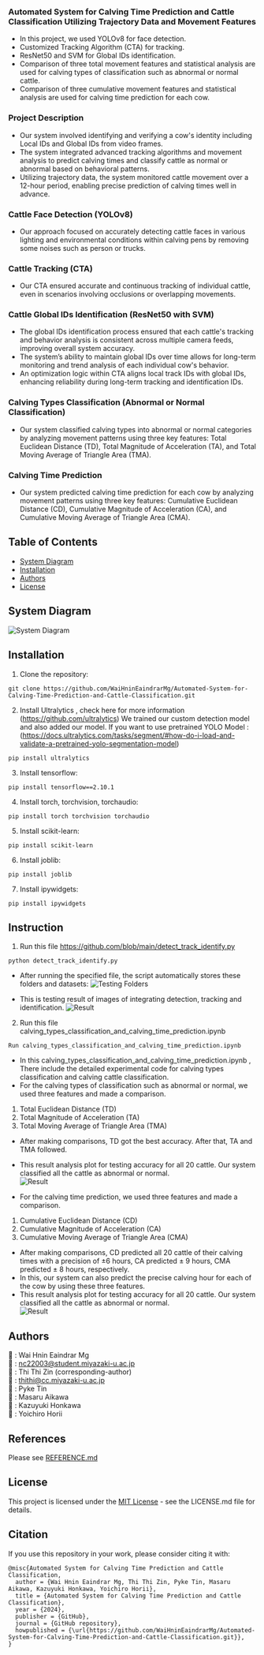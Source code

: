### Automated System for Calving Time Prediction and Cattle Classification Utilizing Trajectory Data and Movement Features

* In this project, we used YOLOv8 for face detection.<br> 
* Customized Tracking Algorithm (CTA) for tracking.<br> 
* ResNet50 and SVM for Global IDs identification. <br> 
* Comparison of three total movement features and statistical analysis are used for calving types of classification such as abnormal or normal cattle. <br> 
* Comparison of three cumulative movement features and statistical analysis are used for calving time prediction for each cow. <br> 

### Project Description
* Our system involved identifying and verifying a cow's identity including Local IDs and Global IDs from video frames.<br> 
* The system integrated advanced tracking algorithms and movement analysis to predict calving times and classify cattle as normal or abnormal based on behavioral patterns.<br> 
* Utilizing trajectory data, the system monitored cattle movement over a 12-hour period, enabling precise prediction of calving times well in advance.<br> 

### Cattle Face Detection (YOLOv8)
* Our approach focused on accurately detecting cattle faces in various lighting and environmental conditions within calving pens by removing some noises such as person or trucks.<br>

### Cattle Tracking (CTA)
* Our CTA ensured accurate and continuous tracking of individual cattle, even in scenarios involving occlusions or overlapping movements.<br>

### Cattle Global IDs Identification (ResNet50 with SVM)

* The global IDs identification process ensured that each cattle's tracking and behavior analysis is consistent across multiple camera feeds, improving overall system accuracy. <br> 
* The system’s ability to maintain global IDs over time allows for long-term monitoring and trend analysis of each individual cow's behavior.<br> 
* An optimization logic within CTA aligns local track IDs with global IDs, enhancing reliability during long-term tracking and identification IDs.<br> 

### Calving Types Classification (Abnormal or Normal Classification)
* Our system classified calving types into abnormal or normal categories by analyzing movement patterns using three key features: Total Euclidean Distance (TD), Total Magnitude of Acceleration (TA), and Total Moving Average of Triangle Area (TMA).

### Calving Time Prediction
* Our system predicted calving time prediction for each cow by analyzing movement patterns using three key features: Cumulative Euclidean Distance (CD), Cumulative Magnitude of Acceleration (CA), and Cumulative Moving Average of Triangle Area (CMA).

## Table of Contents
- [System Diagram](#system-diagram)
- [Installation](#installation)
- [Authors](#authors)
- [License](#license)

## System Diagram
![System Diagram](https://github.com/WaiHninEaindrarMg/Automated-System-for-Calving-Time-Prediction-and-Cattle-Classification/blob/main/results/overview.png)

## Installation
1. Clone the repository:
```
git clone https://github.com/WaiHninEaindrarMg/Automated-System-for-Calving-Time-Prediction-and-Cattle-Classification.git
```

2. Install Ultralytics , check here for more information (https://github.com/ultralytics)
We trained our custom detection model and also added our model. If you want to use pretrained YOLO Model : (https://docs.ultralytics.com/tasks/segment/#how-do-i-load-and-validate-a-pretrained-yolo-segmentation-model)
```
pip install ultralytics
```

3. Install tensorflow:
```
pip install tensorflow==2.10.1
```

4. Install torch, torchvision, torchaudio:
```
pip install torch torchvision torchaudio
```

5. Install scikit-learn:
```
pip install scikit-learn
```

6. Install joblib:
```
pip install joblib
```

7. Install ipywidgets:
```
pip install ipywidgets
```

## Instruction
1. Run this file https://github.com/blob/main/detect_track_identify.py
```
python detect_track_identify.py
```
* After running the specified file, the script automatically stores these folders and datasets:
![Testing Folders](https://github.com/WaiHninEaindrarMg/Automated-System-for-Calving-Time-Prediction-and-Cattle-Classification/blob/main/results/testing_folders.png)

* This is testing result of images of integrating detection, tracking and identification.
![Result](https://github.com/WaiHninEaindrarMg/Automated-System-for-Calving-Time-Prediction-and-Cattle-Classification/blob/main/results/testing_results.gif)


2. Run this file calving_types_classification_and_calving_time_prediction.ipynb
```
Run calving_types_classification_and_calving_time_prediction.ipynb
```
* In this calving_types_classification_and_calving_time_prediction.ipynb , There include the detailed experimental code for calving types classification and calving cattle classification. <br>
* For the calving types of classification such as abnormal or normal, we used three features and made a comparison.<br>
1. Total Euclidean Distance (TD)<br>
2. Total Magnitude of Acceleration (TA)<br>
3. Total Moving Average of Triangle Area (TMA)<br>
* After making comparisons, TD got the best accuracy. After that, TA and TMA followed. <br>
* This result analysis plot for testing accuracy for all 20 cattle. Our system classified all the cattle as abnormal or normal.<br>
![Result](https://github.com/WaiHninEaindrarMg/Automated-System-for-Calving-Time-Prediction-and-Cattle-Classification/blob/main/results/cattle_classification.gif)<br>


* For the calving time prediction, we used three features and made a comparison.<br>
1. Cumulative Euclidean Distance (CD)<br>
2. Cumulative Magnitude of Acceleration (CA)<br>
3. Cumulative Moving Average of Triangle Area (CMA)<br>
* After making comparisons, CD predicted all 20 cattle of their calving times with a precision of ±6 hours,  CA predicted ± 9 hours,  CMA predicted ± 8  hours, respectively. <br>
* In this, our system can also predict the precise calving hour for each of the cow by using these three features. <br>
* This result analysis plot for testing accuracy for all 20 cattle. Our system classified all the cattle as abnormal or normal.<br>
![Result](https://github.com/WaiHninEaindrarMg/Automated-System-for-Calving-Time-Prediction-and-Cattle-Classification/blob/main/results/calving_time_prediction.gif)<br>


##
## Authors
👤 : Wai Hnin Eaindrar Mg  <br> 
📧 : [nc22003@student.miyazaki-u.ac.jp](mailto:nc22003@student.miyazaki-u.ac.jp) <br> 
👤 : Thi Thi Zin (corresponding-author)<br> 
📧 : [thithi@cc.miyazaki-u.ac.jp](mailto:thithi@cc.miyazaki-u.ac.jp) <br> 
👤 : Pyke Tin <br> 
👤 : Masaru Aikawa <br> 
👤 : Kazuyuki Honkawa  <br> 
👤 : Yoichiro Horii <br> 

## References
Please see [REFERENCE.md](https://github.com/WaiHninEaindrarMg/Automated-System-for-Calving-Time-Prediction-and-Cattle-Classification/blob/main/REFERENCE.md)


## License
This project is licensed under the [MIT License](LICENSE.md) - see the LICENSE.md file for details.


## Citation
If you use this repository in your work, please consider citing it with:
```
@misc{Automated System for Calving Time Prediction and Cattle Classification,
  author = {Wai Hnin Eaindrar Mg, Thi Thi Zin, Pyke Tin, Masaru Aikawa, Kazuyuki Honkawa, Yoichiro Horii},
  title = {Automated System for Calving Time Prediction and Cattle Classification},
  year = {2024},
  publisher = {GitHub},
  journal = {GitHub repository},
  howpublished = {\url{https://github.com/WaiHninEaindrarMg/Automated-System-for-Calving-Time-Prediction-and-Cattle-Classification.git}},
}
```

